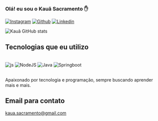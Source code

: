 

### Olá! eu sou o Kauã Sacramento ✋

[![Instagram](https://img.shields.io/badge/Instagram-E4405F?style=for-the-badge&logo=instagram&logoColor=white)](https://www.instagram.com/kauasacramento_/)
[![Github](https://img.shields.io/badge/GitHub-100000?style=for-the-badge&logo=github&logoColor=white)](https://github.com/KauaBR0)
[![Linkedin](https://img.shields.io/badge/LinkedIn-0077B5?style=for-the-badge&logo=linkedin&logoColor=white)](https://www.linkedin.com/in/kauaads/)

![Kauã GitHub stats](https://github-readme-stats.vercel.app/api?username=KauaBR0&show_icons=true&theme=dracula)

## Tecnologias que eu utilizo

<div style="display: inline_block"><br/>
    <img align="center" alt="js" src="https://img.shields.io/badge/JavaScript-F7DF1E?style=for-the-badge&logo=javascript&logoColor=black" />
    <img align="center" alt="NodeJS" src="https://img.shields.io/badge/Node.js-43853D?style=for-the-badge&logo=node.js&logoColor=white"/>
    <img align="center" alt="Java" src="https://img.shields.io/badge/Java-ED8B00?style=for-the-badge&logo=java&logoColor=white" />
    <img align="center" alt="Springboot" src="https://img.shields.io/badge/Spring-6DB33F?style=for-the-badge&logo=spring&logoColor=white" />
</div><br/>

Apaixonado por tecnologia e programação, sempre buscando aprender mais e mais.

## Email para contato
kaua.sacramento@gmail.com
